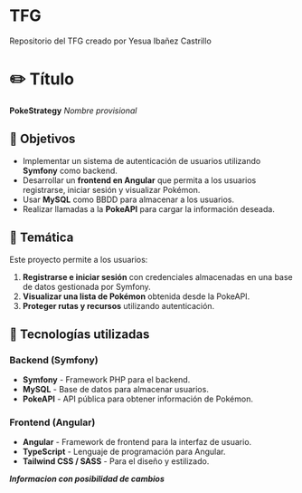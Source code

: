 # TFG
Repositorio del TFG creado por Yesua Ibañez Castrillo

# ✏️ Título
**PokeStrategy** 
*Nombre provisional*

## 🔎 Objetivos  
- Implementar un sistema de autenticación de usuarios utilizando **Symfony** como backend.  
- Desarrollar un **frontend en Angular** que permita a los usuarios registrarse, iniciar sesión y visualizar Pokémon.  
- Usar **MySQL** como BBDD para almacenar a los usuarios.  
- Realizar llamadas a la **PokeAPI** para cargar la información deseada.  

## 📝 Temática  
Este proyecto permite a los usuarios:  
1. **Registrarse e iniciar sesión** con credenciales almacenadas en una base de datos gestionada por Symfony.  
2. **Visualizar una lista de Pokémon** obtenida desde la PokeAPI.  
3. **Proteger rutas y recursos** utilizando autenticación. 

## 🔨 Tecnologías utilizadas  
### **Backend (Symfony)**
- **Symfony** - Framework PHP para el backend.   
- **MySQL** - Base de datos para almacenar usuarios.  
- **PokeAPI** - API pública para obtener información de Pokémon.  

### **Frontend (Angular)**
- **Angular** - Framework de frontend para la interfaz de usuario.  
- **TypeScript** - Lenguaje de programación para Angular.  
- **Tailwind CSS / SASS** - Para el diseño y estilizado.  


***Informacion con posibilidad de cambios***
